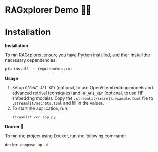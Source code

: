 # RAGxplorer Demo 🦙🦺

# Installation 
**Installation**

To run RAGxplorer, ensure you have Python installed, and then install the necessary dependencies:

```bash
pip install -r requirements.txt
```

**Usage**

1. Setup `OPENAI_API_KEY` (optional, to use OpenAI embedding models and advanced retrival techniques) and `HF_API_KEY` (optional, to use HF embedding models). Copy
    the `.streamlit/secrets.example.toml` file to `.streamlit/secrets.toml` and fill in the values.
2. To start the application, run:
    ```bash
    streamlit run app.py
    ```

**Docker 🐳**

To run the project using Docker, run the following command:

```bash
docker-compose up -d
```
